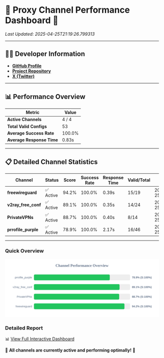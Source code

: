 # 🌟 Proxy Channel Performance Dashboard 🌟

_Last Updated: 2025-04-25T21:19:26.799313_

---

## 👩‍💻 Developer Information

- **[GitHub Profile](https://github.com/4n0nymou3)**  
- **[Project Repository](https://github.com/4n0nymou3/multi-proxy-config-fetcher)**  
- **[X (Twitter)](https://x.com/4n0nymou3)**  

---

## 📊 Performance Overview

| Metric                | Value       |
|-----------------------|-------------|
| **Active Channels**   | 4 / 4       |
| **Total Valid Configs** | 53          |
| **Average Success Rate** | 100.0%      |
| **Average Response Time** | 0.83s       |

---

## 📋 Detailed Channel Statistics

| Channel          | Status     | Score  | Success Rate | Response Time | Valid/Total | Last Success               |
|------------------|------------|--------|--------------|---------------|-------------|----------------------------|
| **freewireguard**  | ✅ Active  | 94.2%  | 100.0% | 0.39s         | 15/19       | 2025-04-25T21:19:26.797485 |
| **v2ray_free_conf**  | ✅ Active  | 89.1%  | 100.0% | 0.35s         | 14/24       | 2025-04-25T21:19:25.941037 |
| **PrivateVPNs**  | ✅ Active  | 88.7%  | 100.0% | 0.40s         | 8/14       | 2025-04-25T21:19:26.384002 |
| **prrofile_purple**  | ✅ Active  | 78.9%  | 100.0% | 2.17s         | 16/46       | 2025-04-25T21:19:25.545494 |

---

### Quick Overview
<div align="center">
  <a href="https://raw.githubusercontent.com/nullluser/NullRepo/refs/heads/main/assets/channel_stats_chart.svg">
    <img src="https://raw.githubusercontent.com/nullluser/NullRepo/refs/heads/main/assets/channel_stats_chart.svg" alt="Source Performance Statistics" width="800">
  </a>
</div>

### Detailed Report
📊 [View Full Interactive Dashboard](https://htmlpreview.github.io/?https://github.com/nullluser/NullRepo/blob/main/assets/performance_report.html)

🎉 **All channels are currently active and performing optimally!** 🎉
